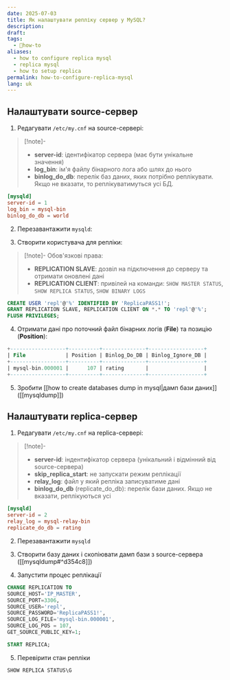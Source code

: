 ```yaml
---
date: 2025-07-03
title: Як налаштувати репліку сервер у MySQL?
description: 
draft: 
tags:
  - 🦮how-to
aliases:
  - how to configure replica mysql
  - replica mysql
  - how to setup replica
permalink: how-to-configure-replica-mysql
lang: uk
---
```

## Налаштувати source-сервер

1. Редагувати `/etc/my.cnf` на source-сервері:

> [!note]-
> - **server-id**: ідентифікатор сервера (має бути унікальне значення)
> - **log_bin**: ім'я файлу бінарного лога або шлях до нього
> - **binlog_do_db**: перелік баз даних, яких потрібно реплікувати. Якщо не вказати, то реплікуватимуться усі БД.

```toml
[mysqld]
server-id = 1
log_bin = mysql-bin
binlog_do_db = world
```

2. Перезавантажити `mysqld`:

3. Створити користувача для репліки:

> [!note]-
> Обов'язкові права:
> - **REPLICATION SLAVE**: дозвіл на підключення до серверу та отримати оновлені дані
> - **REPLICATION CLIENT**: привілей на команди: `SHOW MASTER STATUS`, `SHOW REPLICA STATUS`, `SHOW BINARY LOGS`

```sql
CREATE USER 'repl'@'%' IDENTIFIED BY 'ReplicaPASS1!';  
GRANT REPLICATION SLAVE, REPLICATION CLIENT ON *.* TO 'repl'@'%';
FLUSH PRIVILEGES;
```

4. Отримати дані про поточний файл бінарних логів (**File**) та позицію (**Position**):

```sql
+------------------+----------+--------------+------------------+
| File             | Position | Binlog_Do_DB | Binlog_Ignore_DB |
+------------------+----------+--------------+------------------+
| mysql-bin.000001 |      107 | rating       |                  |
+------------------+----------+--------------+------------------+
```

5. Зробити [[how to create databases dump in mysql|дамп бази даних]] ([[mysqldump]])

## Налаштувати replica-сервер

1. Редагувати `/etc/my.cnf` на replica-сервері:

> [!note]-
> - **server-id**: індентифікатор сервера (унікальний і відмінний від source-сервера)
> - **skip_replica_start**: не запускати режим реплікації
> - **relay_log**: файл у який репліка записуватиме дані
> - **binlog_do_db** (replicate_do_db): перелік бази даних. Якщо не вказати, реплікуються усі

```toml
[mysqld]
server-id = 2
relay_log = mysql-relay-bin
replicate_do_db = rating
```

2. Перезавантажити `mysqld`

3. Створити базу даних і скопіювати дамп бази з source-сервера ([[mysqldump#^d354c8]])

4. Запустити процес реплікації

```sql
CHANGE REPLICATION TO  
SOURCE_HOST='IP_MASTER',  
SOURCE_PORT=3306,  
SOURCE_USER='repl',  
SOURCE_PASSWORD='ReplicaPASS1!',  
SOURCE_LOG_FILE='mysql-bin.000001',  
SOURCE_LOG_POS = 107,  
GET_SOURCE_PUBLIC_KEY=1;

START REPLICA;
```

5. Перевірити стан репліки

```sql
SHOW REPLICA STATUS\G
```

